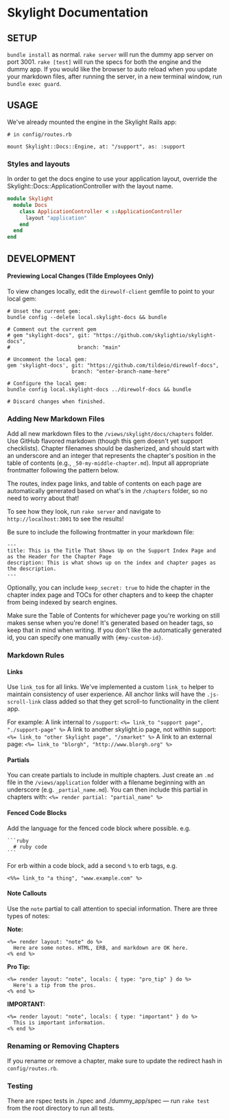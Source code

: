 # Skylight Documentation

## SETUP
`bundle install` as normal.
`rake server` will run the dummy app server on port 3001.
`rake [test]` will run the specs for both the engine and the dummy app.
If you would like the browser to auto reload when you update your markdown files, after running the server, in a new terminal window, run `bundle exec guard`.

## USAGE

We've already mounted the engine in the Skylight Rails app:

```
# in config/routes.rb

mount Skylight::Docs::Engine, at: "/support", as: :support
```

### Styles and layouts

In order to get the docs engine to use your application layout, override the Skylight::Docs::ApplicationController with the layout name.

```ruby
module Skylight
  module Docs
    class ApplicationController < ::ApplicationController
      layout "application"
    end
  end
end
```

## DEVELOPMENT

#### Previewing Local Changes (Tilde Employees Only)

To view changes locally, edit the `direwolf-client` gemfile to point to your local gem:

```
# Unset the current gem:
bundle config --delete local.skylight-docs && bundle

# Comment out the current gem
# gem "skylight-docs", git: "https://github.com/skylightio/skylight-docs",
#                      branch: "main"

# Uncomment the local gem:
gem 'skylight-docs', git: "https://github.com/tildeio/direwolf-docs",
                     branch: "enter-branch-name-here"

# Configure the local gem:
bundle config local.skylight-docs ../direwolf-docs && bundle

# Discard changes when finished.

```

### Adding New Markdown Files

Add all new markdown files to the `/views/skylight/docs/chapters` folder. Use GitHub flavored markdown (though this gem doesn't yet support checklists). Chapter filenames should be dasherized, and should start with an underscore and an integer that represents the chapter's position in the table of contents (e.g., `_50-my-middle-chapter.md`). Input all appropriate frontmatter following the pattern below.

The routes, index page links, and table of contents on each page are automatically generated based on what's in the `/chapters` folder, so no need to worry about that!

To see how they look, run `rake server` and navigate to `http://localhost:3001` to see the results!

Be sure to include the following frontmatter in your markdown file:

```
---
title: This is the Title That Shows Up on the Support Index Page and as the Header for the Chapter Page
description: This is what shows up on the index and chapter pages as the description.
---
```

Optionally, you can include `keep_secret: true` to hide the chapter in the chapter index page and TOCs for other chapters and to keep the chapter from being indexed by search engines.

Make sure the Table of Contents for whichever page you're working on still makes sense when you're done! It's generated based on header tags, so keep that in mind when writing. If you don't like the automatically generated id, you can specify one manually with `{#my-custom-id}`.

### Markdown Rules
#### Links
Use `link_to`s for all links. We've implemented a custom `link_to` helper to maintain consistency of user experience. All anchor links will have the `.js-scroll-link` class added so that they get scroll-to functionality in the client app.

For example:
A link internal to `/support`:
`<%= link_to "support page", "./support-page" %>`
A link to another skylight.io page, not within support:
`<%= link_to "other Skylight page", "/smarket" %>`
A link to an external page:
`<%= link_to "blorgh", "http://www.blorgh.org" %>`

#### Partials
You can create partials to include in multiple chapters. Just create an `.md` file in the `/views/application` folder with a filename beginning with an underscore (e.g. `_partial_name.md`). You can then include this partial in chapters with:
`<%= render partial: "partial_name" %>`

#### Fenced Code Blocks
Add the language for the fenced code block where possible. e.g.
~~~
```ruby
  # ruby code
```
~~~

For erb within a code block, add a second `%` to erb tags, e.g.
```
<%%= link_to "a thing", "www.example.com" %>
```

#### Note Callouts

Use the `note` partial to call attention to special information. There are three types of notes:

**Note:**
```
<%= render layout: "note" do %>
  Here are some notes. HTML, ERB, and markdown are OK here.
<% end %>
```

**Pro Tip:**
```
<%= render layout: "note", locals: { type: "pro_tip" } do %>
  Here's a tip from the pros.
<% end %>
```

**IMPORTANT:**
```
<%= render layout: "note", locals: { type: "important" } do %>
  This is important information.
<% end %>
```

### Renaming or Removing Chapters
If you rename or remove a chapter, make sure to update the redirect hash in `config/routes.rb`.

### Testing

There are rspec tests in ./spec and ./dummy_app/spec &mdash; run `rake test` from the root directory to run all tests.
